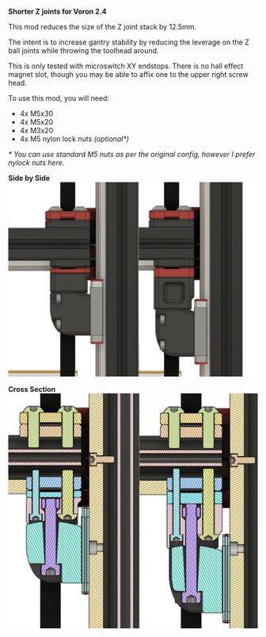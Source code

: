 <B>Shorter Z joints for Voron 2.4</B>

This mod reduces the size of the Z joint stack by 12.5mm.

The intent is to increase gantry stability by reducing the leverage on the Z ball joints while throwing the toolhead around.

This is only tested with microswitch XY endstops. There is no hall effect magnet slot, though you may be able to affix one to the upper right screw head.

To use this mod, you will need:
- 4x M5x30
- 4x M5x20
- 4x M3x20
- 4x M5 nylon lock nuts <I>(optional*)</I>

<I>* You can use standard M5 nuts as per the original config, however I prefer nylock nuts here.</I>

<B>Side by Side</B>
![Side by Side](Images/Side-By-Side.png)

<B>Cross Section</B>
![Cross Section](Images/Side-By-Side-Cross-Section.png)

